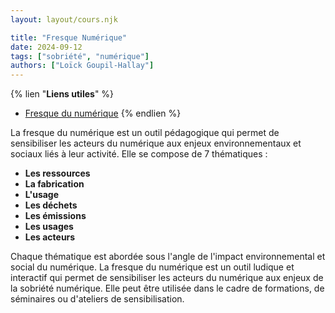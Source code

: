 ```yaml
---
layout: layout/cours.njk

title: "Fresque Numérique"
date: 2024-09-12
tags: ["sobriété", "numérique"]
authors: ["Loïck Goupil-Hallay"]
---
```


{% lien "**Liens utiles**" %}
- [Fresque du numérique](./assets/documents/FDN.pdf)
{% endlien %}

La fresque du numérique est un outil pédagogique qui permet de sensibiliser les acteurs du numérique aux enjeux environnementaux et sociaux liés à leur activité. Elle se compose de 7 thématiques :
- **Les ressources**
- **La fabrication**
- **L'usage**
- **Les déchets**
- **Les émissions**
- **Les usages**
- **Les acteurs**

Chaque thématique est abordée sous l'angle de l'impact environnemental et social du numérique. La fresque du numérique est un outil ludique et interactif qui permet de sensibiliser les acteurs du numérique aux enjeux de la sobriété numérique. Elle peut être utilisée dans le cadre de formations, de séminaires ou d'ateliers de sensibilisation.

